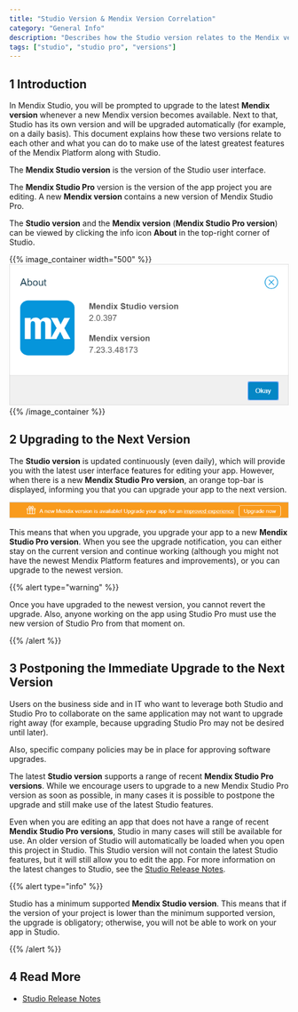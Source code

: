 ```yaml
---
title: "Studio Version & Mendix Version Correlation"
category: "General Info"
description: "Describes how the Studio version relates to the Mendix version."
tags: ["studio", "studio pro", "versions"]
---
```


## 1 Introduction 

In Mendix Studio, you will be prompted to upgrade to the latest **Mendix version** whenever a new Mendix version becomes available. Next to that, Studio has its own version and will be upgraded automatically (for example, on a daily basis). This document explains how these two versions relate to each other and what you can do to make use of the latest greatest features of the Mendix Platform along with Studio.

The **Mendix Studio version** is the version of the Studio user interface. 

The **Mendix Studio Pro** version is the version of the app project you are editing. A new **Mendix version** contains a new version of Mendix Studio Pro.

The **Studio version** and the **Mendix version** (**Mendix Studio Pro version**) can be viewed by clicking the info icon **About** in the top-right corner of Studio.

{{% image_container width="500" %}}![](attachments/general-versions/about-dialog.png)
{{% /image_container %}}

## 2  Upgrading to the Next Version

The **Studio version** is updated continuously (even daily), which will provide you with the latest user interface features for editing your app. However, when there is a new **Mendix Studio Pro version**, an orange top-bar is displayed, informing you that you can upgrade your app to the next version.   

![](attachments/general-versions/top-bar-upgrade.png)

This means that when you upgrade, you upgrade your app to a new **Mendix Studio Pro version**. When you see the upgrade notification, you can either stay on the current version and continue working (although you might not have the newest Mendix Platform features and improvements), or you can upgrade to the newest version. 

{{% alert type="warning" %}} 

Once you have upgraded to the newest version, you cannot revert the upgrade. Also, anyone working on the app using Studio Pro must use the new version of Studio Pro from that moment on. 

{{% /alert %}}    

## 3 Postponing the Immediate Upgrade to the Next Version 

Users on the business side and in IT who want to leverage both Studio and Studio Pro to collaborate on the same application may not want to upgrade right away (for example, because upgrading Studio Pro may not be desired until later).

Also, specific company policies may be in place for approving software upgrades.

The latest **Studio version** supports a range of recent **Mendix Studio Pro versions**. While we encourage users to upgrade to a new Mendix Studio Pro version as soon as possible, in many cases it is possible to postpone the upgrade and still make use of the latest Studio features.

Even when you are editing an app that does not have a range of recent **Mendix Studio Pro versions**, Studio in many cases will still be available for use. An older version of Studio will automatically be loaded when you open this project in Studio. This Studio version will not contain the latest Studio features, but it will still allow you to edit the app. For more information on the latest changes to Studio, see the [Studio Release Notes](../../releasenotes/studio).

{{% alert type="info" %}} 

Studio has a minimum supported **Mendix Studio version**. This means that if the version of your project is lower than the minimum supported version, the upgrade is obligatory; otherwise, you will not be able to work on your app in Studio.  

{{% /alert %}}

## 4 Read More

* [Studio Release Notes](../../releasenotes/studio)
